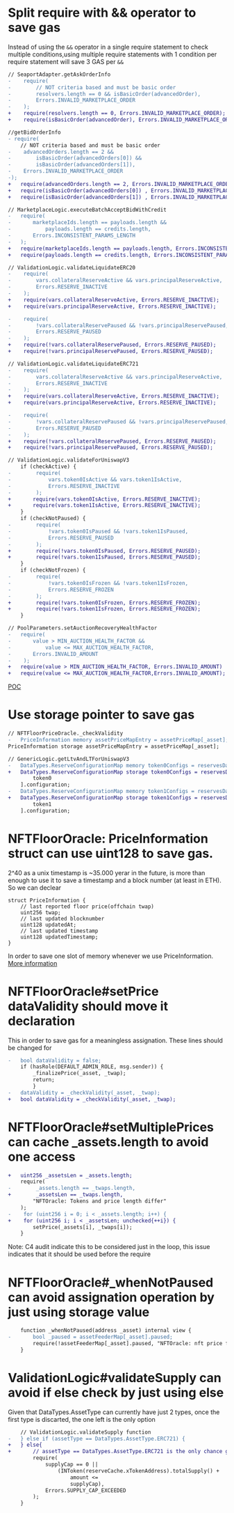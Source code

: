 # Split require with && operator to save gas
Instead of using the ```&&``` operator in a single require statement to check multiple conditions,using multiple require statements with 1 condition per require statement will save 3 GAS per ```&&```
```diff
// SeaportAdapter.getAskOrderInfo
-    require(
-        // NOT criteria based and must be basic order
-        resolvers.length == 0 && isBasicOrder(advancedOrder),
-        Errors.INVALID_MARKETPLACE_ORDER
-    );
+    require(resolvers.length == 0, Errors.INVALID_MARKETPLACE_ORDER);
+    require(isBasicOrder(advancedOrder), Errors.INVALID_MARKETPLACE_ORDER);
```

```diff
//getBidOrderInfo
- require(
    // NOT criteria based and must be basic order
-    advancedOrders.length == 2 &&
-        isBasicOrder(advancedOrders[0]) &&
-        isBasicOrder(advancedOrders[1]),
-    Errors.INVALID_MARKETPLACE_ORDER
-);
+   require(advancedOrders.length == 2, Errors.INVALID_MARKETPLACE_ORDER);
+   require(isBasicOrder(advancedOrders[0]) , Errors.INVALID_MARKETPLACE_ORDER);
+   require(isBasicOrder(advancedOrders[1]) , Errors.INVALID_MARKETPLACE_ORDER);
```

```diff
// MarketplaceLogic.executeBatchAcceptBidWithCredit
-   require(
-       marketplaceIds.length == payloads.length &&
-           payloads.length == credits.length,
-       Errors.INCONSISTENT_PARAMS_LENGTH
-   );
+   require(marketplaceIds.length == payloads.length, Errors.INCONSISTENT_PARAMS_LENGTH)
+   require(payloads.length == credits.length, Errors.INCONSISTENT_PARAMS_LENGTH)
```

```diff
// ValidationLogic.validateLiquidateERC20
-    require(
-        vars.collateralReserveActive && vars.principalReserveActive,
-        Errors.RESERVE_INACTIVE
-    );
+    require(vars.collateralReserveActive, Errors.RESERVE_INACTIVE);
+    require(vars.principalReserveActive, Errors.RESERVE_INACTIVE);

-    require(
-        !vars.collateralReservePaused && !vars.principalReservePaused,
-        Errors.RESERVE_PAUSED
-    );
+    require(!vars.collateralReservePaused, Errors.RESERVE_PAUSED);
+    require(!vars.principalReservePaused, Errors.RESERVE_PAUSED);
```

```diff
// ValidationLogic.validateLiquidateERC721
-    require(
-        vars.collateralReserveActive && vars.principalReserveActive,
-        Errors.RESERVE_INACTIVE
-    );
+    require(vars.collateralReserveActive, Errors.RESERVE_INACTIVE);
+    require(vars.principalReserveActive, Errors.RESERVE_INACTIVE);

-    require(
-        !vars.collateralReservePaused && !vars.principalReservePaused,
-        Errors.RESERVE_PAUSED
-    );
+    require(!vars.collateralReservePaused, Errors.RESERVE_PAUSED);
+    require(!vars.principalReservePaused, Errors.RESERVE_PAUSED);
```

```diff
// ValidationLogic.validateForUniswapV3
    if (checkActive) {
-        require(
-            vars.token0IsActive && vars.token1IsActive,
-            Errors.RESERVE_INACTIVE
-        );
+       require(vars.token0IsActive, Errors.RESERVE_INACTIVE); 
+       require(vars.token1IsActive, Errors.RESERVE_INACTIVE);
    }
    if (checkNotPaused) {
-        require(
-            !vars.token0IsPaused && !vars.token1IsPaused,
-            Errors.RESERVE_PAUSED
-        );
+        require(!vars.token0IsPaused, Errors.RESERVE_PAUSED); 
+        require(!vars.token1IsPaused, Errors.RESERVE_PAUSED);
    }
    if (checkNotFrozen) {
-        require(
-            !vars.token0IsFrozen && !vars.token1IsFrozen,
-            Errors.RESERVE_FROZEN
-        );
+        require(!vars.token0IsFrozen, Errors.RESERVE_FROZEN);
+        require(!vars.token1IsFrozen, Errors.RESERVE_FROZEN);
    }
```

```diff
// PoolParameters.setAuctionRecoveryHealthFactor
-   require(
-       value > MIN_AUCTION_HEALTH_FACTOR &&
-           value <= MAX_AUCTION_HEALTH_FACTOR,
-       Errors.INVALID_AMOUNT
-    );
+   require(value > MIN_AUCTION_HEALTH_FACTOR, Errors.INVALID_AMOUNT)
+   require(value <= MAX_AUCTION_HEALTH_FACTOR,Errors.INVALID_AMOUNT);
```

[POC](https://yos.io/2021/05/17/gas-efficient-solidity/#tip-11-splitting-require-statements-that-use--saves-gas)

# Use storage pointer to save gas
```diff
// NFTFloorPriceOracle._checkValidity
-   PriceInformation memory assetPriceMapEntry = assetPriceMap[_asset];
PriceInformation storage assetPriceMapEntry = assetPriceMap[_asset];
```

```diff
// GenericLogic.getLtvAndLTForUniswapV3
-   DataTypes.ReserveConfigurationMap memory token0Configs = reservesData[
+   DataTypes.ReserveConfigurationMap storage token0Configs = reservesData[
        token0
    ].configuration;
-   DataTypes.ReserveConfigurationMap memory token1Configs = reservesData[
+   DataTypes.ReserveConfigurationMap storage token1Configs = reservesData[
        token1
    ].configuration;
```

# NFTFloorOracle: PriceInformation struct can use uint128 to save gas.
2^40 as a unix timestamp is ~35.000 yerar in the future, is more than enough to use it to save a timestamp and a block number (at least in ETH). So we can declear
```
struct PriceInformation {
    // last reported floor price(offchain twap)
    uint256 twap;
    // last updated blocknumber
    uint128 updatedAt;
    // last updated timestamp
    uint128 updatedTimestamp;
}
```
In order to save one slot of memory whenever we use PriceInformation. [More information](https://twitter.com/PaulRBerg/status/1591832937179250693)

# NFTFloorOracle#setPrice dataValidity should move it declaration
This in order to save gas for a meaningless assignation. These lines should be changed for
```diff
-   bool dataValidity = false;
    if (hasRole(DEFAULT_ADMIN_ROLE, msg.sender)) {
        _finalizePrice(_asset, _twap);
        return;
        }
-   dataValidity = _checkValidity(_asset, _twap);
+   bool dataValidity = _checkValidity(_asset, _twap);
```

# NFTFloorOracle#setMultiplePrices can cache _assets.length to avoid one access
```diff
+   uint256 _assetsLen = _assets.length;
    require(
-        _assets.length == _twaps.length,
+        _assetsLen == _twaps.length,
        "NFTOracle: Tokens and price length differ"
    );
-    for (uint256 i = 0; i < _assets.length; i++) {
+    for (uint256 i; i < _assetsLen; unchecked{++i}) {
        setPrice(_assets[i], _twaps[i]);
    }
```
Note: C4 audit indicate this to be considered just in the loop, this issue indicates that it should be used before the require


# NFTFloorOracle#_whenNotPaused can avoid assignation operation by just using storage value
```diff
    function _whenNotPaused(address _asset) internal view {
-       bool _paused = assetFeederMap[_asset].paused;
        require(!assetFeederMap[_asset].paused, "NFTOracle: nft price feed paused");
    }
```

# ValidationLogic#validateSupply can avoid if else check by just using else
Given that DataTypes.AssetType can currently have just 2 types, once the first type is discarted, the one left is the only option
```diff
    // ValidationLogic.validateSupply function
-   } else if (assetType == DataTypes.AssetType.ERC721) {
+   } else{
+       // assetType == DataTypes.AssetType.ERC721 is the only chance giving DataTypes.AssetType has just 2 values
        require(
            supplyCap == 0 ||
                (INToken(reserveCache.xTokenAddress).totalSupply() +
                    amount <=
                    supplyCap),
            Errors.SUPPLY_CAP_EXCEEDED
        );
    }
```
